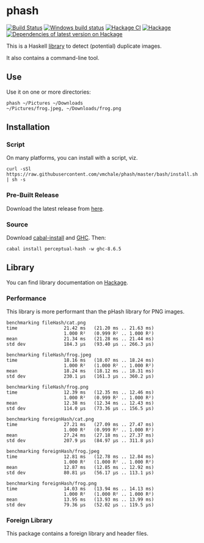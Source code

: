 # phash

[![Build Status](https://travis-ci.org/vmchale/phash.svg?branch=master)](https://travis-ci.org/vmchale/phash)
[![Windows build status](https://ci.appveyor.com/api/projects/status/github/vmchale/phash?svg=true)](https://ci.appveyor.com/project/vmchale/phash)
[![Hackage CI](https://matrix.hackage.haskell.org/api/v2/packages/perceptual-hash/badge)](https://matrix.hackage.haskell.org/package/perceptual-hash)
[![Hackage](https://img.shields.io/hackage/v/perceptual-hash.svg)](http://hackage.haskell.org/package/perceptual-hash)
[![Dependencies of latest version on Hackage](https://img.shields.io/hackage-deps/v/perceptual-hash.svg)](https://hackage.haskell.org/package/perceptual-hash)

This is a Haskell [library](http://hackage.haskell.org/package/perceptual-hash)
to detect (potential) duplicate images.

It also contains a command-line tool.

## Use

Use it on one or more directories:

```
phash ~/Pictures ~/Downloads
~/Pictures/frog.jpeg, ~/Downloads/frog.png
```

## Installation

### Script

On many platforms, you can install with a script, viz.

```
curl -sSl https://raw.githubusercontent.com/vmchale/phash/master/bash/install.sh | sh -s
```

### Pre-Built Release

Download the latest release from
[here](https://github.com/vmchale/phash/releases).

### Source

Download [cabal-install](https://www.haskell.org/cabal/download.html) and
[GHC](https://www.haskell.org/ghc/download.html). Then:

```
cabal install perceptual-hash -w ghc-8.6.5
```

## Library

You can find library documentation on
[Hackage](https://hackage.haskell.org/package/perceptual-hash).

### Performance

This library is more performant than the pHash library for PNG
images.

```
benchmarking fileHash/cat.png
time                 21.42 ms   (21.20 ms .. 21.63 ms)
                     1.000 R²   (0.999 R² .. 1.000 R²)
mean                 21.34 ms   (21.28 ms .. 21.44 ms)
std dev              184.3 μs   (93.40 μs .. 266.3 μs)

benchmarking fileHash/frog.jpeg
time                 18.16 ms   (18.07 ms .. 18.24 ms)
                     1.000 R²   (1.000 R² .. 1.000 R²)
mean                 18.24 ms   (18.12 ms .. 18.31 ms)
std dev              230.1 μs   (161.3 μs .. 360.2 μs)

benchmarking fileHash/frog.png
time                 12.39 ms   (12.35 ms .. 12.46 ms)
                     1.000 R²   (0.999 R² .. 1.000 R²)
mean                 12.38 ms   (12.34 ms .. 12.43 ms)
std dev              114.0 μs   (73.36 μs .. 156.5 μs)

benchmarking foreignHash/cat.png
time                 27.21 ms   (27.09 ms .. 27.47 ms)
                     1.000 R²   (0.999 R² .. 1.000 R²)
mean                 27.24 ms   (27.18 ms .. 27.37 ms)
std dev              207.9 μs   (84.97 μs .. 311.8 μs)

benchmarking foreignHash/frog.jpeg
time                 12.81 ms   (12.78 ms .. 12.84 ms)
                     1.000 R²   (1.000 R² .. 1.000 R²)
mean                 12.87 ms   (12.85 ms .. 12.92 ms)
std dev              80.81 μs   (56.17 μs .. 113.1 μs)

benchmarking foreignHash/frog.png
time                 14.03 ms   (13.94 ms .. 14.13 ms)
                     1.000 R²   (1.000 R² .. 1.000 R²)
mean                 13.95 ms   (13.93 ms .. 13.99 ms)
std dev              79.36 μs   (52.02 μs .. 119.5 μs)
```

### Foreign Library

This package contains a foreign library and header files.
